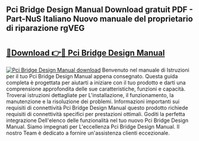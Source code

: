 ## Pci Bridge Design Manual Download gratuit PDF - Part-NuS Italiano Nuovo manuale del proprietario di riparazione rgVEG

# <h2><a href="http://df94fq8.blite.top/?on=Pci+Bridge+Design+Manual">🔗Download 👉🔴 Pci Bridge Design Manual</a></h2>

[![Pci Bridge Design Manual download](https://i.imgur.com/lujVjoI.png)](http://df94fq8.blite.top/?on=Pci+Bridge+Design+Manual)
Benvenuto nel manuale di Istruzioni per il tuo Pci Bridge Design Manual appena consegnato. Questa guida completa è progettata per aiutarti a iniziare con il tuo prodotto e darti una comprensione approfondita delle sue caratteristiche, funzioni e capacità. Troverai istruzioni dettagliate per L'installazione, il funzionamento, la manutenzione e la risoluzione dei problemi. Informazioni importanti sui requisiti di connettività Pci Bridge Design Manual questo prodotto richiede requisiti di connettività specifici per prestazioni ottimali. Goditi la perfetta integrazione Dell'elenco delle funzionalità nel tuo nuovo Pci Bridge Design Manual. Siamo impegnati per L'eccellenza Pci Bridge Design Manual. Il nostro Team è dedicato a fornire un'assistenza clienti eccezionale.
